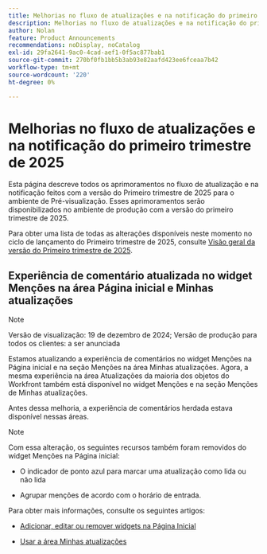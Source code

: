 ```yaml
---
title: Melhorias no fluxo de atualizações e na notificação do primeiro trimestre de 2025
description: Melhorias no fluxo de atualizações e na notificação do primeiro trimestre de 2025
author: Nolan
feature: Product Announcements
recommendations: noDisplay, noCatalog
exl-id: 29fa2641-9ac0-4cad-aef1-0f5ac877bab1
source-git-commit: 270bf0fb1bb5b3ab93e82aafd423ee6fceaa7b42
workflow-type: tm+mt
source-wordcount: '220'
ht-degree: 0%

---
```


# Melhorias no fluxo de atualizações e na notificação do primeiro trimestre de 2025

Esta página descreve todos os aprimoramentos no fluxo de atualização e na notificação feitos com a versão do Primeiro trimestre de 2025 para o ambiente de Pré-visualização. Esses aprimoramentos serão disponibilizados no ambiente de produção com a versão do primeiro trimestre de 2025.

Para obter uma lista de todas as alterações disponíveis neste momento no ciclo de lançamento do Primeiro trimestre de 2025, consulte [Visão geral da versão do Primeiro trimestre de 2025](/help/quicksilver/product-announcements/product-releases/25-q1-release-activity/25-q1-release-overview.md).

## Experiência de comentário atualizada no widget Menções na área Página inicial e Minhas atualizações

>[!NOTE]
>
>Versão de visualização: 19 de dezembro de 2024; Versão de produção para todos os clientes: a ser anunciada

Estamos atualizando a experiência de comentários no widget Menções na Página inicial e na seção Menções na área Minhas atualizações. Agora, a mesma experiência na área Atualizações da maioria dos objetos do Workfront também está disponível no widget Menções e na seção Menções de Minhas atualizações.

Antes dessa melhoria, a experiência de comentários herdada estava disponível nessas áreas.

>[!NOTE]
>
>Com essa alteração, os seguintes recursos também foram removidos do widget Menções na Página inicial:
>
>* O indicador de ponto azul para marcar uma atualização como lida ou não lida
>
>* Agrupar menções de acordo com o horário de entrada.

Para obter mais informações, consulte os seguintes artigos:

* [Adicionar, editar ou remover widgets na Página Inicial](/help/quicksilver/workfront-basics/using-home/using-the-home-area/add-edit-remove-widgets-in-new-home.md)

* [Usar a área Minhas atualizações](/help/quicksilver/workfront-basics/using-home/using-the-home-area/my-updates-area.md)
